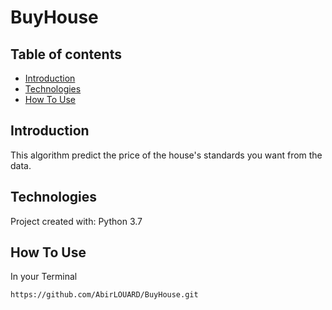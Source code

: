 # BuyHouse


## Table of contents

* [Introduction](#introduction)
* [Technologies](#technologies)
* [How To Use](#how-to-use)

## Introduction

This algorithm predict the price of the house's standards
you want from the data.

## Technologies

Project created with:
Python 3.7

## How To Use

In your Terminal

```
https://github.com/AbirLOUARD/BuyHouse.git
```

